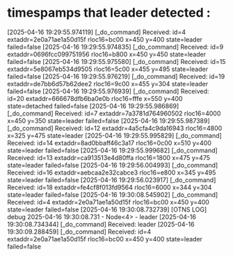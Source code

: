 
# timespamps that leader detected :

[2025-04-16 19:29:55.974119] [_do_command] Received: id=4	extaddr=2e0a71ae1a50d15f	rloc16=bc00	x=450	y=400	state=leader	failed=false
[2025-04-16 19:29:55.974835] [_do_command] Received: id=9	extaddr=0696fcc099751956	rloc16=b800	x=450	y=450	state=leader	failed=false
[2025-04-16 19:29:55.975580] [_do_command] Received: id=15	extaddr=5e8067eb534d9505	rloc16=5c00	x=455	y=495	state=leader	failed=false
[2025-04-16 19:29:55.976219] [_do_command] Received: id=19	extaddr=de7bb6d57b62dee2	rloc16=9c00	x=455	y=304	state=leader	failed=false
[2025-04-16 19:29:55.976939] [_do_command] Received: id=20	extaddr=666678dfb6ba0e0b	rloc16=fffe	x=550	y=400	state=detached	failed=false
[2025-04-16 19:29:55.986869] [_do_command] Received: id=7	extaddr=7a3781d764960502	rloc16=4000	x=450	y=350	state=leader	failed=false
[2025-04-16 19:29:55.987389] [_do_command] Received: id=12	extaddr=4a5cfa4c9da16943	rloc16=4800	x=325	y=475	state=leader
[2025-04-16 19:29:55.995829] [_do_command] Received: id=14	extaddr=8ad0bbaff46c3a17	rloc16=0c00	x=510	y=400	state=leader	failed=false
[2025-04-16 19:29:55.999682] [_do_command] Received: id=13	extaddr=ca913513e4d80ffa	rloc16=1800	x=475	y=475	state=leader	failed=false
[2025-04-16 19:29:56.004993] [_do_command] Received: id=16	extaddr=aebcaa2e32cabce3	rloc16=e800	x=345	y=495	state=leader	failed=false
[2025-04-16 19:29:56.023917] [_do_command] Received: id=18	extaddr=fe4cf8f013fd9564	rloc16=6000	x=344	y=304	state=leader	failed=false
[2025-04-16 19:30:08.545902] [_do_command] Received: id=4	extaddr=2e0a71ae1a50d15f	rloc16=bc00	x=450	y=400	state=leader	failed=false
[2025-04-16 19:30:08.732739] [OTNS LOG] debug	2025-04-16 19:30:08.731 - Node<4> - leader
[2025-04-16 19:30:08.734344] [_do_command] Received: leader
[2025-04-16 19:30:09.288459] [_do_command] Received: id=4	extaddr=2e0a71ae1a50d15f	rloc16=bc00	x=450	y=400	state=leader	failed=false





